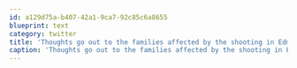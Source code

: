 ```yaml
---
id: a129d75a-b407-42a1-9ca7-92c85c6a8655
blueprint: text
category: twitter
title: 'Thoughts go out to the families affected by the shooting in Edmonton. such a tragedy.'
caption: 'Thoughts go out to the families affected by the shooting in Edmonton. such a tragedy.'
---
```

